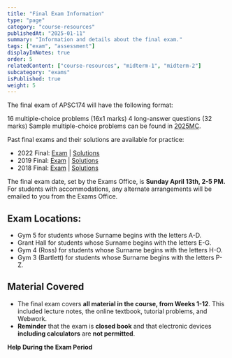 ```yaml
---
title: "Final Exam Information"
type: "page"
category: "course-resources"
publishedAt: "2025-01-11"
summary: "Information and details about the final exam."
tags: ["exam", "assessment"]
displayInNotes: true
order: 5
relatedContent: ["course-resources", "midterm-1", "midterm-2"]
subcategory: "exams"
isPublished: true
weight: 5
---
```



The final exam of APSC174 will have the following format:

16 multiple-choice problems (16x1 marks)
4 long-answer questions (32 marks)
Sample multiple-choice problems can be found in [2025MC](/assets/pdf/past-exams/final/2025MC.pdf).

Past final exams and their solutions are available for practice:
- 2022 Final: [Exam](/assets/pdf/past-exams/final/final-2022.pdf) | [Solutions](/assets/pdf/past-exams/final/final-2022-solutions.pdf)
- 2019 Final: [Exam](/assets/pdf/past-exams/final/final-2019.pdf) | [Solutions](/assets/pdf/past-exams/final/final-2019-solutions.pdf)
- 2018 Final: [Exam](/assets/pdf/past-exams/final/final-2018.pdf) | [Solutions](/assets/pdf/past-exams/final/final-2018-solutions.pdf)

The final exam date, set by the Exams Office, is **Sunday April 13th, 2-5 PM.** For students with accommodations, any alternate arrangements will be emailed to you from the Exams Office.

## **Exam Locations:**
- Gym 5 for students whose Surname begins with the letters A-D.
- Grant Hall for students whose Surname begins with the letters E-G.
- Gym 4 (Ross) for students whose Surname begins with the letters H-O.
- Gym 3 (Bartlett) for students whose Surname begins with the letters P-Z.

## **Material Covered**
- The final exam covers **all material in the course, from Weeks 1-12**. This included lecture notes, the online textbook, tutorial problems, and Webwork.
- **Reminder** that the exam is **closed book** and that electronic devices **including calculators** are **not permitted**.

**Help During the Exam Period**


